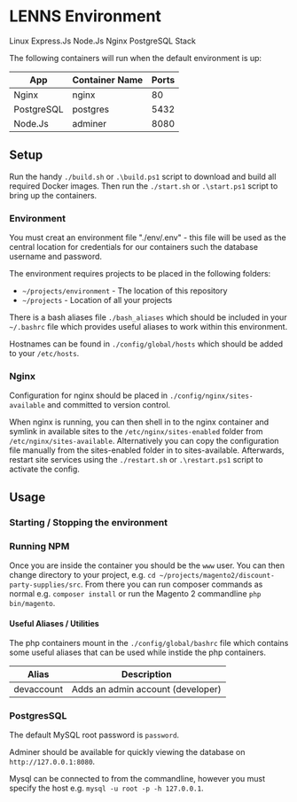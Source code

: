 # LENNS Environment

Linux Express.Js Node.Js Nginx PostgreSQL Stack

The following containers will run when the default environment is up:

App | Container Name | Ports
--- | --- | ---
Nginx | nginx | 80
PostgreSQL | postgres | 5432
Node.Js | adminer | 8080

## Setup
Run the handy ```./build.sh``` or ```.\build.ps1``` script to download and build all required Docker images.
Then run the ```./start.sh``` or ```.\start.ps1``` script to bring up the containers.

### Environment

You must creat an environment file "./env/.env" - this file will be used as the central location for credentials for our containers such the database username and password.

The environment requires projects to be placed in the following folders:

* ```~/projects/environment``` - The location of this repository
* ```~/projects``` - Location of all your projects

There is a bash aliases file ```./bash_aliases``` which should be included in your ```~/.bashrc``` file which provides useful aliases to work within this environment.

Hostnames can be found in ```./config/global/hosts``` which should be added to your ```/etc/hosts```.

### Nginx

Configuration for nginx should be placed in ```./config/nginx/sites-available``` and committed to version control.

When nginx is running, you can then shell in to the nginx container and symlink in available sites to the ```/etc/nginx/sites-enabled``` folder from ```/etc/nginx/sites-available```. Alternatively you can copy the configuration file manually from the sites-enabled folder in to sites-available. Afterwards, restart site services using the ```./restart.sh``` or ```.\restart.ps1``` script to activate the config.

## Usage

### Starting / Stopping the environment



### Running NPM

Once you are inside the container you should be the ```www``` user. You can then change directory to your project, e.g. ```cd ~/projects/magento2/discount-party-supplies/src```. From there you can run composer commands as normal e.g. ```composer install``` or run the Magento 2 commandline ```php bin/magento```.

#### Useful Aliases / Utilities

The php containers mount in the ```./config/global/bashrc``` file which contains some useful aliases that can be used while instide the php containers.

Alias | Description
--- | ---
devaccount | Adds an admin account (developer)

### PostgresSQL

The default MySQL root password is ```password```.

Adminer should be available for quickly viewing the database on ```http://127.0.0.1:8080```.

Mysql can be connected to from the commandline, however you must specify the host e.g. ```mysql -u root -p -h 127.0.0.1```.
